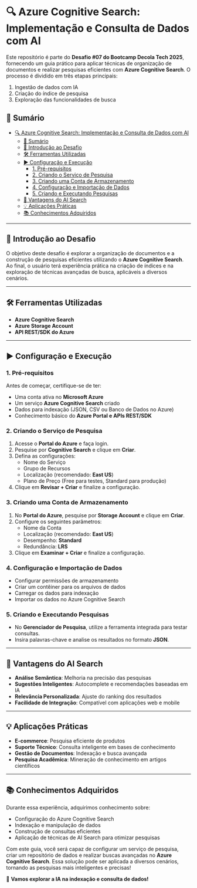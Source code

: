 # 🔍 Azure Cognitive Search: Implementação e Consulta de Dados com AI

Este repositório é parte do **Desafio #07 do Bootcamp Decola Tech 2025**, fornecendo um guia prático para aplicar técnicas de organização de documentos e realizar pesquisas eficientes com **Azure Cognitive Search**. O processo é dividido em três etapas principais:

1. Ingestão de dados com IA
2. Criação do índice de pesquisa
3. Exploração das funcionalidades de busca

## 📑 Sumário

- [🔍 Azure Cognitive Search: Implementação e Consulta de Dados com AI](#-azure-cognitive-search-implementação-e-consulta-de-dados-com-ai)
  - [📑 Sumário](#-sumário)
  - [🎯 Introdução ao Desafio](#-introdução-ao-desafio)
  - [🛠️ Ferramentas Utilizadas](#️-ferramentas-utilizadas)
  - [▶️ Configuração e Execução](#️-configuração-e-execução)
    - [1. Pré-requisitos](#1-pré-requisitos)
    - [2. Criando o Serviço de Pesquisa](#2-criando-o-serviço-de-pesquisa)
    - [3. Criando uma Conta de Armazenamento](#3-criando-uma-conta-de-armazenamento)
    - [4. Configuração e Importação de Dados](#4-configuração-e-importação-de-dados)
    - [5. Criando e Executando Pesquisas](#5-criando-e-executando-pesquisas)
  - [🚀 Vantagens do AI Search](#-vantagens-do-ai-search)
  - [💡 Aplicações Práticas](#-aplicações-práticas)
  - [📚 Conhecimentos Adquiridos](#-conhecimentos-adquiridos)

---

## 🎯 Introdução ao Desafio

O objetivo deste desafio é explorar a organização de documentos e a construção de pesquisas eficientes utilizando o **Azure Cognitive Search**. Ao final, o usuário terá experiência prática na criação de índices e na exploração de técnicas avançadas de busca, aplicáveis a diversos cenários.

---

## 🛠️ Ferramentas Utilizadas

- **Azure Cognitive Search**
- **Azure Storage Account**
- **API REST/SDK do Azure**

---

## ▶️ Configuração e Execução

### 1. Pré-requisitos

Antes de começar, certifique-se de ter:

- Uma conta ativa no **Microsoft Azure**
- Um serviço **Azure Cognitive Search** criado
- Dados para indexação (JSON, CSV ou Banco de Dados no Azure)
- Conhecimento básico do **Azure Portal e APIs REST/SDK**

### 2. Criando o Serviço de Pesquisa

1. Acesse o **Portal do Azure** e faça login.
2. Pesquise por **Cognitive Search** e clique em **Criar**.
3. Defina as configurações:
   - Nome do Serviço
   - Grupo de Recursos
   - Localização (recomendado: **East US**)
   - Plano de Preço (Free para testes, Standard para produção)
4. Clique em **Revisar + Criar** e finalize a configuração.

### 3. Criando uma Conta de Armazenamento

1. No **Portal do Azure**, pesquise por **Storage Account** e clique em **Criar**.
2. Configure os seguintes parâmetros:
   - Nome da Conta
   - Localização (recomendado: **East US**)
   - Desempenho: **Standard**
   - Redundância: **LRS**
3. Clique em **Examinar + Criar** e finalize a configuração.

### 4. Configuração e Importação de Dados

- Configurar permissões de armazenamento
- Criar um contêiner para os arquivos de dados
- Carregar os dados para indexação
- Importar os dados no Azure Cognitive Search

### 5. Criando e Executando Pesquisas

- No **Gerenciador de Pesquisa**, utilize a ferramenta integrada para testar consultas.
- Insira palavras-chave e analise os resultados no formato **JSON**.

---

## 🚀 Vantagens do AI Search

- **Análise Semântica**: Melhoria na precisão das pesquisas
- **Sugestões Inteligentes**: Autocomplete e recomendações baseadas em IA
- **Relevância Personalizada**: Ajuste do ranking dos resultados
- **Facilidade de Integração**: Compatível com aplicações web e mobile

---

## 💡 Aplicações Práticas

- **E-commerce**: Pesquisa eficiente de produtos
- **Suporte Técnico**: Consulta inteligente em bases de conhecimento
- **Gestão de Documentos**: Indexação e busca avançada
- **Pesquisa Acadêmica**: Mineração de conhecimento em artigos científicos

---

## 📚 Conhecimentos Adquiridos

Durante essa experiência, adquirimos conhecimento sobre:

- Configuração do Azure Cognitive Search
- Indexação e manipulação de dados
- Construção de consultas eficientes
- Aplicação de técnicas de AI Search para otimizar pesquisas

Com este guia, você será capaz de configurar um serviço de pesquisa, criar um repositório de dados e realizar buscas avançadas no **Azure Cognitive Search**. Essa solução pode ser aplicada a diversos cenários, tornando as pesquisas mais inteligentes e precisas!

🚀 **Vamos explorar a IA na indexação e consulta de dados!**
